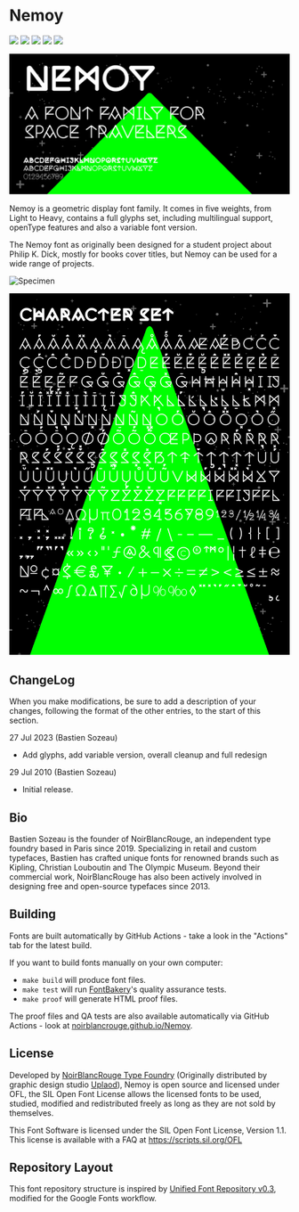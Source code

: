 # Nemoy

[![][Fontbakery]](https://noirblancrouge.github.io/Nemoy/fontbakery/fontbakery-report.html)
[![][Universal]](https://noirblancrouge.github.io/Nemoy/fontbakery/fontbakery-report.html)
[![][GF Profile]](https://noirblancrouge.github.io/Nemoy/fontbakery/fontbakery-report.html)
[![][Outline Correctness]](https://noirblancrouge.github.io/Nemoy/fontbakery/fontbakery-report.html)
[![][Shaping]](https://noirblancrouge.github.io/Nemoy/fontbakery/fontbakery-report.html)

[Fontbakery]: https://img.shields.io/endpoint?url=https://noirblancrouge.github.io/Nemoy/fontbakery/overall.json
[GF Profile]: https://img.shields.io/endpoint?url=https://noirblancrouge.github.io/Nemoy/fontbakery/GoogleFonts.json
[Outline Correctness]: https://img.shields.io/endpoint?url=https://noirblancrouge.github.io/Nemoy/fontbakery/OutlineCorrectnessChecks.json
[Shaping]: https://img.shields.io/endpoint?url=https://noirblancrouge.github.io/Nemoy/fontbakery/ShapingChecks.json
[Universal]: https://img.shields.io/endpoint?url=https://noirblancrouge.github.io/Nemoy/fontbakery/Universal.json

![Cover](https://raw.githubusercontent.com/noirblancrouge/Nemoy/master/documentation/images/nemoy.jpg)

Nemoy is a geometric display font family. It comes in five weights, from Light to Heavy, contains a full glyphs set, including multilingual support, openType features and also a variable font version.

The Nemoy font as originally been designed for a student project about Philip K. Dick, mostly for books cover titles, but Nemoy can be used for a wide range of projects.

![Specimen](https://raw.githubusercontent.com/noirblancrouge/Nemoy/master/documentation/images/nemoy-variable.gif)

![Specimen](https://raw.githubusercontent.com/noirblancrouge/Nemoy/master/documentation/images/nemoy-charset.jpg)

## ChangeLog

When you make modifications, be sure to add a description of your changes,
following the format of the other entries, to the start of this section.

27 Jul 2023 (Bastien Sozeau)
- Add glyphs, add variable version, overall cleanup and full redesign

29 Jul 2010 (Bastien Sozeau)
- Initial release.

## Bio

Bastien Sozeau is the founder of NoirBlancRouge, an independent type foundry based in Paris since 2019. Specializing in retail and custom typefaces, Bastien has crafted unique fonts for renowned brands such as Kipling, Christian Louboutin and The Olympic Museum. Beyond their commercial work, NoirBlancRouge has also been actively involved in designing free and open-source typefaces since 2013.

## Building

Fonts are built automatically by GitHub Actions - take a look in the "Actions" tab for the latest build.

If you want to build fonts manually on your own computer:

* `make build` will produce font files.
* `make test` will run [FontBakery](https://github.com/googlefonts/fontbakery)'s quality assurance tests.
* `make proof` will generate HTML proof files.

The proof files and QA tests are also available automatically via GitHub Actions - look at [noirblancrouge.github.io/Nemoy](https://noirblancrouge.github.io/Nemoy).

## License

Developed by [NoirBlancRouge Type Foundry](https://noirblancrouge.com) (Originally distributed by graphic design studio [Uplaod](https://uplaod.fr)), Nemoy is open source and licensed under OFL, the SIL Open Font License allows the licensed fonts to be used, studied, modified and redistributed freely as long as they are not sold by themselves.

This Font Software is licensed under the SIL Open Font License, Version 1.1.
This license is available with a FAQ at
https://scripts.sil.org/OFL

## Repository Layout

This font repository structure is inspired by [Unified Font Repository v0.3](https://github.com/unified-font-repository/Unified-Font-Repository), modified for the Google Fonts workflow.